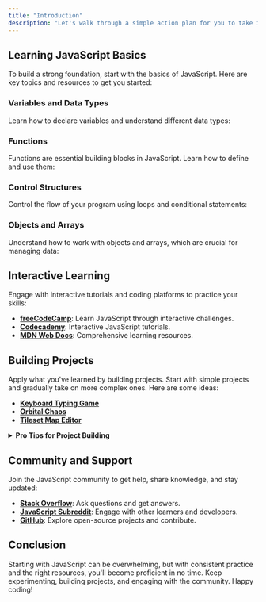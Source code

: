 ```yaml
---
title: "Introduction"
description: "Let's walk through a simple action plan for you to take in your JavaScript journey."
---
```


## Learning JavaScript Basics

To build a strong foundation, start with the basics of JavaScript. Here are key topics and resources to get you started:

### Variables and Data Types

Learn how to declare variables and understand different data types:
<ReadMore to="/introduction/variables-and-data-types/primitive-data-types" title="JavaScript Data Types"></ReadMore>
<ReadMore to="/introduction/variables-and-data-types/type-conversion" title="JavaScript Type Conversion"></ReadMore>

### Functions

Functions are essential building blocks in JavaScript. Learn how to define and use them:
<ReadMore to="../introduction/functions/function-declaration.md" title="JavaScript Function Declaration"></ReadMore>
<ReadMore to="../introduction/functions/default-parameters.md" title="JavaScript Default Parameters"></ReadMore>
<ReadMore to="../introduction/functions/arrow-functions.md" title="JavaScript Arrow Functions"></ReadMore>
<ReadMore to="../introduction/functions/callback-functions.md" title="JavaScript Callback Functions"></ReadMore>
<ReadMore to="../introduction/functions/higher-order-functions.md" title="JavaScript Higher Order Functions"></ReadMore>
<ReadMore to="../introduction/functions/iife" title="JavaScript IIFE"></ReadMore>

### Control Structures

Control the flow of your program using loops and conditional statements:
<ReadMore to="../introduction/control-structures/control-structures#if-statement" title="JavaScript Conditions"></ReadMore>
<ReadMore to="../introduction/control-structures/control-structures#loops" title="JavaScript Loops"></ReadMore>
<ReadMore to="../introduction/control-structures/control-structures#switch-statement" title="JavaScript Switch Statement"></ReadMore>

### Objects and Arrays

Understand how to work with objects and arrays, which are crucial for managing data:
<ReadMore to="../advanced-concepts/objects-and-classes/introduction-to-objects" title="JavaScript Objects"></ReadMore>
<ReadMore to="../advanced-concepts/arrays-and-collections/introduction-to-arrays" title="JavaScript Arrays"></ReadMore>

## Interactive Learning

Engage with interactive tutorials and coding platforms to practice your skills:

- **[freeCodeCamp](https://www.freecodecamp.org/)**: Learn JavaScript through interactive challenges.
- **[Codecademy](https://www.codecademy.com/learn/introduction-to-javascript)**: Interactive JavaScript tutorials.
- **[MDN Web Docs](https://developer.mozilla.org/en-US/docs/Learn/JavaScript)**: Comprehensive learning resources.

## Building Projects

Apply what you've learned by building projects. Start with simple projects and gradually take on more complex ones. Here are some ideas:

- **[Keyboard Typing Game](../project-based-learning/games/keyboard-typing-game)**
- **[Orbital Chaos](../project-based-learning/games/orbital-chaos)**
- **[Tileset Map Editor](../project-based-learning/games/tileset-map-editor)**

<details>
  <summary><strong>Pro Tips for Project Building</strong></summary>
  <p>Break down your project into smaller, manageable tasks.<p>
  <p>Test your code frequently to catch and fix errors early.<p>
  <p>Use version control (e.g., Git) to track changes and collaborate with others.<p>
</details>

<ReadMore to="#" title="Ready to dive deeper? Explore advanced JavaScript topics and build real-world projects to solidify your skills."></ReadMore>

## Community and Support

Join the JavaScript community to get help, share knowledge, and stay updated:

- **[Stack Overflow](https://stackoverflow.com/questions/tagged/javascript)**: Ask questions and get answers.
- **[JavaScript Subreddit](https://www.reddit.com/r/javascript/)**: Engage with other learners and developers.
- **[GitHub](https://github.com/)**: Explore open-source projects and contribute.

## Conclusion

Starting with JavaScript can be overwhelming, but with consistent practice and the right resources, you'll become proficient in no time. Keep experimenting, building projects, and engaging with the community. Happy coding!

<ReadMore to="#" title="✨ You're on your way to becoming a JavaScript expert!"></ReadMore>
